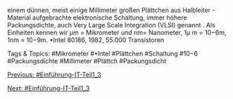 einem dünnen, meist einige Millimeter großen Plättchen aus Halbleiter -Material aufgebrachte 
elektronische Schaltung, immer höhere Packungsdichte, auch Very Large Scale Integration 
(VLSI) genannt . Als Einheiten kennen wir μm = Mikrometer und nm= Nanometer, 1μ m = 
10−6m, 1nm = 10−9m.
•Intel 80186, 1982, 55.000 Transistoren

   Tags & Topics:
   #Mikrometer
   #•Intel
   #Plättchen
   #Schaltung
   #10−6
   #Packungsdichte
   #Millimeter
   #Plättch
   #Packungsdicht

[Previous: #Einführung-IT-Teil1_3](Einführung-IT-Teil1_3.md)

[Next: #Einführung-IT-Teil1_3](Einführung-IT-Teil1_3.md)